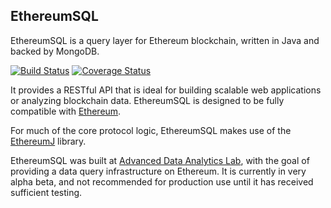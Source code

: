 EthereumSQL
----

EthereumSQL is a query layer for Ethereum blockchain, written in Java and backed by MongoDB. 

[![Build Status](https://travis-ci.org/ethereum/ethereumj.svg?branch=master)](https://travis-ci.org/ethereum/ethereumj)
[![Coverage Status](https://coveralls.io/repos/ethereum/ethereumj/badge.png?branch=master)](https://coveralls.io/r/ethereum/ethereumj?branch=master)

It provides a RESTful API that is ideal for building scalable web applications or analyzing blockchain data.
EthereumSQL is designed to be fully compatible with [Ethereum](https://github.com/ethereum).

For much of the core protocol logic, EthereumSQL makes use of the [EthereumJ](https://github.com/ethereum/ethereumj)
library.

EthereumSQL was built at [Advanced Data Analytics Lab](http://ada.suda.edu.cn), with the goal of providing
a data query infrastructure on Ethereum. It is currently in very alpha beta,
and not recommended for production use until it has received sufficient testing.